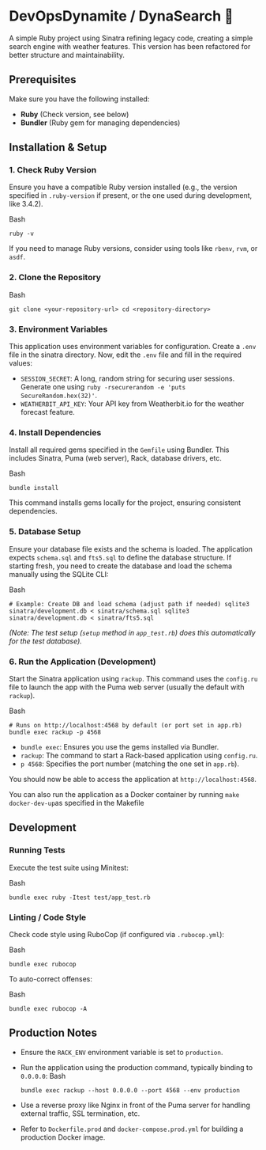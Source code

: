 # DevOpsDynamite / DynaSearch 🧨

A simple Ruby project using Sinatra refining legacy code, creating a simple search engine with weather features. This version has been refactored for better structure and maintainability.

## Prerequisites

Make sure you have the following installed:

- **Ruby** (Check version, see below)
- **Bundler** (Ruby gem for managing dependencies)

## Installation & Setup

### 1. Check Ruby Version

Ensure you have a compatible Ruby version installed (e.g., the version specified in `.ruby-version` if present, or the one used during development, like 3.4.2).

Bash

`ruby -v`

If you need to manage Ruby versions, consider using tools like `rbenv`, `rvm`, or `asdf`.

### 2. Clone the Repository

Bash

`git clone <your-repository-url>
cd <repository-directory>`

### 3. Environment Variables

This application uses environment variables for configuration. Create a `.env` file in the  sinatra directory.
Now, edit the `.env` file and fill in the required values:


- `SESSION_SECRET`: A long, random string for securing user sessions. Generate one using `ruby -rsecurerandom -e 'puts SecureRandom.hex(32)'`.
- `WEATHERBIT_API_KEY`: Your API key from Weatherbit.io for the weather forecast feature.


### 4. Install Dependencies

Install all required gems specified in the `Gemfile` using Bundler. This includes Sinatra, Puma (web server), Rack, database drivers, etc.

Bash

`bundle install`

This command installs gems locally for the project, ensuring consistent dependencies.

### 5. Database Setup

Ensure your database file exists and the schema is loaded. The application expects `schema.sql` and `fts5.sql` to define the database structure. If starting fresh, you  need to create the database and load the schema manually using the SQLite CLI:

Bash

`# Example: Create DB and load schema (adjust path if needed)
sqlite3 sinatra/development.db < sinatra/schema.sql
sqlite3 sinatra/development.db < sinatra/fts5.sql`

*(Note: The test setup (`setup` method in `app_test.rb`) does this automatically for the test database).*

### 6. Run the Application (Development)

Start the Sinatra application using `rackup`. This command uses the `config.ru` file to launch the app with the Puma web server (usually the default with `rackup`).

Bash

`# Runs on http://localhost:4568 by default (or port set in app.rb)
bundle exec rackup -p 4568`

- `bundle exec`: Ensures you use the gems installed via Bundler.
- `rackup`: The command to start a Rack-based application using `config.ru`.
- `p 4568`: Specifies the port number (matching the one set in `app.rb`).

You should now be able to access the application at `http://localhost:4568`.

You can also run the application as a Docker container by running
`make docker-dev-up`as specified in the Makefile

## Development

### Running Tests

Execute the test suite using Minitest:

Bash

`bundle exec ruby -Itest test/app_test.rb`

### Linting / Code Style

Check code style using RuboCop (if configured via `.rubocop.yml`):

Bash

`bundle exec rubocop`

To auto-correct offenses:

Bash

`bundle exec rubocop -A`

## Production Notes

- Ensure the `RACK_ENV` environment variable is set to `production`.
- Run the application using the production command, typically binding to `0.0.0.0`:
Bash
    
    `bundle exec rackup --host 0.0.0.0 --port 4568 --env production`
    
- Use a reverse proxy like Nginx in front of the Puma server for handling external traffic, SSL termination, etc.
- Refer to `Dockerfile.prod` and `docker-compose.prod.yml` for building a production Docker image.
